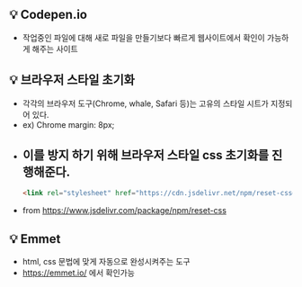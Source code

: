 ## 💡 Codepen.io
- 작업중인 파일에 대해 새로 파일을 만들기보다 빠르게 웹사이트에서 확인이 가능하게 해주는 사이트

## 💡 브라우저 스타일 초기화
- 각각의 브라우저 도구(Chrome, whale, Safari 등)는 고유의 스타일 시트가 지정되어 있다.
- ex) Chrome margin: 8px;
- 이를 방지 하기 위해 브라우저 스타일 css 초기화를 진행해준다.
  -
  ```html
  <link rel="stylesheet" href="https://cdn.jsdelivr.net/npm/reset-css@5.0.1/reset.min.css">
  ```
- from https://www.jsdelivr.com/package/npm/reset-css

## 💡 Emmet
- html, css 문법에 맞게 자동으로 완성시켜주는 도구
- https://emmet.io/ 에서 확인가능
